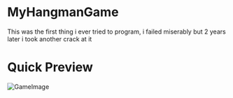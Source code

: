 # MyHangmanGame
This was the first thing i ever tried to program, i failed miserably but 2 years later i took another crack at it

# Quick Preview

![GameImage](https://i.imgur.com/9Nz3O7l.png)
